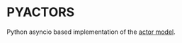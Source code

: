 PYACTORS
========

Python asyncio based implementation of the [actor model](https://en.wikipedia.org/wiki/Actor_model).